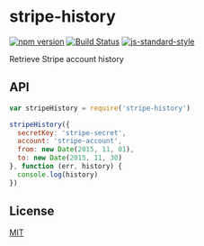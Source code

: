 stripe-history
==============

[![npm version](https://badge.fury.io/js/stripe-history.svg)](https://badge.fury.io/js/stripe-history) [![Build Status](https://travis-ci.org/Zertz/stripe-history.svg?branch=master)](https://travis-ci.org/Zertz/stripe-history) [![js-standard-style](https://img.shields.io/badge/code%20style-standard-brightgreen.svg)](http://standardjs.com/)

Retrieve Stripe account history

API
---

```javascript
var stripeHistory = require('stripe-history')

stripeHistory({
  secretKey: 'stripe-secret',
  account: 'stripe-account',
  from: new Date(2015, 11, 01),
  to: new Date(2015, 11, 30)
}, function (err, history) {
  console.log(history)
})
```

License
-------

[MIT](https://github.com/Zertz/stripe-history/blob/master/LICENSE)
